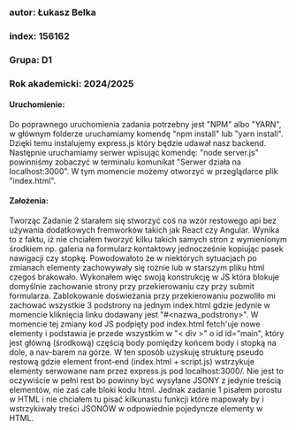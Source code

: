 ### autor: Łukasz Belka
### index: 156162
### Grupa: D1
### Rok akademicki: 2024/2025

#### Uruchomienie:
Do poprawnego uruchomienia zadania potrzebny jest "NPM" albo "YARN", w głównym folderze uruchamiamy komendę "npm install" lub
"yarn install". Dzięki temu instalujemy express.js który będzie udawał nasz backend. Następnie uruchamiamy serwer wpisując komendę: "node server.js" powinniśmy zobaczyć w terminalu komunikat "Serwer działa na localhost:3000". W tym momencie możemy otworzyć w przeglądarce plik "index.html".

#### Założenia:
Tworząc Zadanie 2 starałem się stworzyć coś na wzór restowego api bez używania dodatkowych fremworków takich jak React czy Angular. Wynika to z faktu, iż nie
chciałem tworzyć kilku takich samych stron z wymienionym środkiem np. galeria na formularz kontaktowy jednocześnie kopiując pasek nawigacji czy stopkę. Powodowałoto że w niektórych sytuacjach po zmianach elementy zachowywały się rożnie lub w starszym pliku html czegoś brakowało. Wykonałem więc swoją konstrukcję w JS która blokuje domyślnie zachowanie strony przy przekierowaniu czy przy submit formularza. Zablokowanie doświeżania przy przekierowaniu pozwoliło mi zachować wszystkie 3 podstrony na jednym index.html gdzie jedynie w momencie kliknięcia linku dodawany jest "#<nazwa_podstrony>". W momencie tej zmiany kod JS podpięty pod index.html fetch'uje nowe elementy i podstawia je przede wszystkim w "< div >" o id id="main", który jest główną (środkową) częścią body pomiędzy końcem body i stopką na dole, a nav-barem na górze. W ten sposób uzyskuję strukturę pseudo restową gdzie element front-end (index.html + script.js) wstrzykuje elementy serwowane nam przez express.js pod localhost:3000/<endpoint>. Nie jest to oczywiście w pełni rest bo powinny być wysyłane JSONY z jedynie treścią elementów, nie zaś całe bloki kodu html. Jednak zadanie 1 pisałem porostu w HTML i nie chciałem tu pisać kilkunastu funkcji które mapowały by i wstrzykiwały treści JSONÓW w odpowiednie pojedyncze elementy w HTML.
